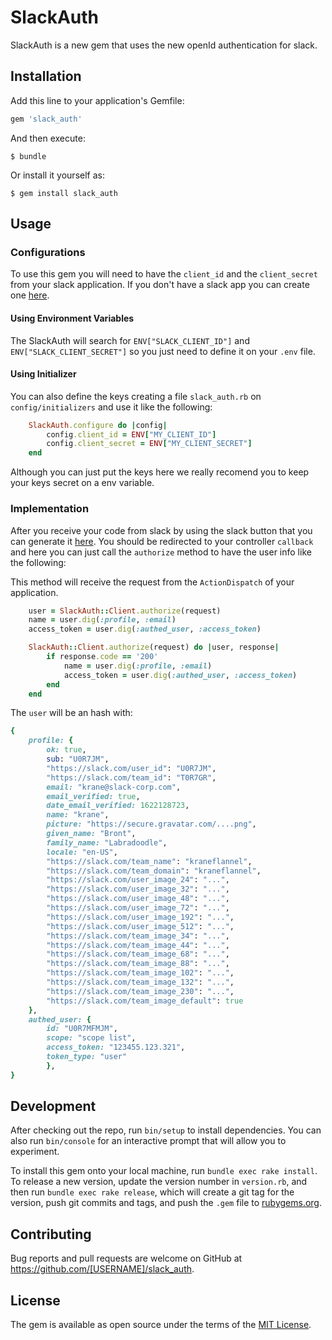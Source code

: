 # SlackAuth

SlackAuth is a new gem that uses the new openId authentication for slack.

## Installation

Add this line to your application's Gemfile:

```ruby
gem 'slack_auth'
```

And then execute:

    $ bundle

Or install it yourself as:

    $ gem install slack_auth

## Usage

### Configurations

To use this gem you will need to have the `client_id` and the `client_secret` from your slack application.
If you don't have a slack app you can create one [here](https://api.slack.com/apps/).

#### Using Environment Variables

The SlackAuth will search for `ENV["SLACK_CLIENT_ID"]` and `ENV["SLACK_CLIENT_SECRET"]` so you just need to define it on your `.env` file.

#### Using Initializer

You can also define the keys creating a file `slack_auth.rb` on `config/initializers` and use it like the following:

```ruby
    SlackAuth.configure do |config|
        config.client_id = ENV["MY_CLIENT_ID"]
        config.client_secret = ENV["MY_CLIENT_SECRET"]
    end
```

Although you can just put the keys here we really recomend you to keep your keys secret on a env variable.

### Implementation

After you receive your code from slack by using the slack button that you can generate it [here](https://api.slack.com/authentication/sign-in-with-slack#generator).
You should be redirected to your controller `callback` and here you can just call the `authorize` method to have the user info like the following:

This method will receive the request from the `ActionDispatch` of your application.

```ruby
    user = SlackAuth::Client.authorize(request)
    name = user.dig(:profile, :email)
    access_token = user.dig(:authed_user, :access_token)
```

```ruby
    SlackAuth::Client.authorize(request) do |user, response|
        if response.code == '200'
            name = user.dig(:profile, :email)
            access_token = user.dig(:authed_user, :access_token)
        end
    end
```

The `user` will be an hash with:

```ruby
{
    profile: {
        ok: true,
        sub: "U0R7JM",
        "https://slack.com/user_id": "U0R7JM",
        "https://slack.com/team_id": "T0R7GR",
        email: "krane@slack-corp.com",
        email_verified: true,
        date_email_verified: 1622128723,
        name: "krane",
        picture: "https://secure.gravatar.com/....png",
        given_name: "Bront",
        family_name: "Labradoodle",
        locale: "en-US",
        "https://slack.com/team_name": "kraneflannel",
        "https://slack.com/team_domain": "kraneflannel",
        "https://slack.com/user_image_24": "...",
        "https://slack.com/user_image_32": "...",
        "https://slack.com/user_image_48": "...",
        "https://slack.com/user_image_72": "...",
        "https://slack.com/user_image_192": "...",
        "https://slack.com/user_image_512": "...",
        "https://slack.com/team_image_34": "...",
        "https://slack.com/team_image_44": "...",
        "https://slack.com/team_image_68": "...",
        "https://slack.com/team_image_88": "...",
        "https://slack.com/team_image_102": "...",
        "https://slack.com/team_image_132": "...",
        "https://slack.com/team_image_230": "...",
        "https://slack.com/team_image_default": true
    },
    authed_user: {
        id: "U0R7MFMJM",
        scope: "scope list",
        access_token: "123455.123.321",
        token_type: "user"
        },
}
```

## Development

After checking out the repo, run `bin/setup` to install dependencies. You can also run `bin/console` for an interactive prompt that will allow you to experiment.

To install this gem onto your local machine, run `bundle exec rake install`. To release a new version, update the version number in `version.rb`, and then run `bundle exec rake release`, which will create a git tag for the version, push git commits and tags, and push the `.gem` file to [rubygems.org](https://rubygems.org).

## Contributing

Bug reports and pull requests are welcome on GitHub at https://github.com/[USERNAME]/slack_auth.

## License

The gem is available as open source under the terms of the [MIT License](https://opensource.org/licenses/MIT).

